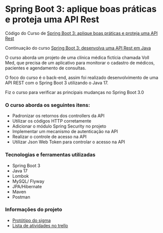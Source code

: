 # Spring Boot 3: aplique boas práticas e proteja uma API Rest

Código do Curso de
[Spring Boot 3: aplique boas práticas e proteja uma API Rest](https://cursos.alura.com.br/course/spring-boot-aplique-boas-praticas-proteja-api-rest)

Continuação do curso [Spring Boot 3: desenvolva uma API Rest em Java](https://cursos.alura.com.br/course/spring-boot-3-desenvolva-api-rest-java)


O curso aborda um projeto de uma clínica médica fictícia chamada Voll Med, 
que precisa de um aplicativo para monitorar o cadastro de médicos, pacientes e agendamento de consultas.

O foco do curso é o back-end, assim foi realizado desenvolvimento de uma 
API REST com o Spring Boot 3 utilizando o Java 17.

Fiz o curso para verificar as principais mudanças no Spring Boot 3.0 

### O curso aborda os seguintes itens:

* Padronizar os retornos dos controllers da API
* Utilizar os códigos HTTP corretamente
* Adicionar o módulo Spring Security no projeto
* Implementar um mecanismo de autenticação na API
* Realizar o controle de acesso na API
* Utilizar Json Web Token para controlar o acesso na API

### Tecnologias e ferramentas utilizadas
  
* Spring Boot 3
* Java 17
* Lombok
* MySQL/ Flyway
* JPA/Hibernate
* Maven
* Postman

### Informações do projeto

- [Protótipo do sigma](https://www.figma.com/file/N4CgpJqsg7gjbKuDmra3EV/Voll.med?node-id=2%3A1007)
- [Lista de atividades no trello](https://trello.com/b/O0lGCsKb/api-voll-med)
